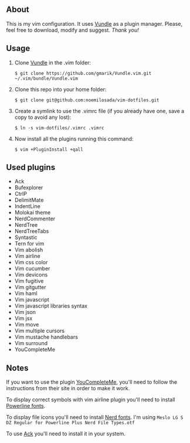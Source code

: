 ## About
This is my vim configuration. It uses [Vundle] as a plugin manager.
Please, feel free to download, modify and suggest.
*Thank you!*

## Usage
1. Clone [Vundle] in the .vim folder:

    `$ git clone https://github.com/gmarik/Vundle.vim.git ~/.vim/bundle/Vundle.vim`

2. Clone this repo into your home folder:

    `$ git clone git@github.com:noemilosada/vim-dotfiles.git`

3. Create a symlink to use the .vimrc file (if you already have one, save a copy to avoid any lost):

    `$ ln -s vim-dotfiles/.vimrc .vimrc`

4. Now install all the plugins running this command:

    `$ vim +PluginInstall +qall`

## Used plugins
* Ack
* Bufexplorer
* CtrlP
* DelimitMate
* IndentLine
* Molokai theme
* NerdCommenter
* NerdTree
* NerdTreeTabs
* Syntastic
* Tern for vim
* Vim abolish
* Vim airline
* Vim css color
* Vim cucumber
* Vim devicons
* Vim fugitive
* Vim gitgutter
* Vim haml
* Vim javascript
* Vim javascript libraries syntax
* Vim json
* Vim jsx
* Vim move
* Vim multiple cursors
* Vim mustache handlebars
* Vim surround
* YouCompleteMe

## Notes
If you want to use the plugin [YouCompleteMe], you'll need to follow the instructions from their site in order to make it work.

To display correct symbols with vim airline plugin you'll need to install [Powerline fonts].

To display file icons you'll need to install [Nerd fonts]. I'm using `Meslo LG S DZ Regular for Powerline Plus Nerd File Types.otf`

To use [Ack] you'll need to install it in your system.

[Vundle]:http://github.com/gmarik/vundle
[YouCompleteMe]:http://github.com/Valloric/YouCompleteMe
[Powerline fonts]:https://github.com/powerline/fonts
[Nerd fonts]:https://github.com/ryanoasis/nerd-fonts
[Ack]:http://beyondgrep.com/install/
